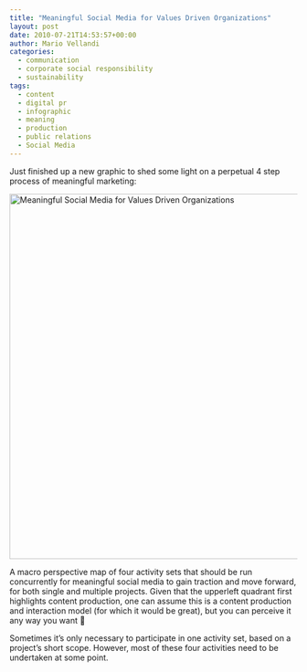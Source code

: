 ```yaml
---
title: "Meaningful Social Media for Values Driven Organizations"
layout: post
date: 2010-07-21T14:53:57+00:00
author: Mario Vellandi
categories:
  - communication
  - corporate social responsibility
  - sustainability
tags:
  - content
  - digital pr
  - infographic
  - meaning
  - production
  - public relations
  - Social Media
---
```

Just finished up a new graphic to shed some light on a perpetual 4 step process of meaningful marketing:

<a href="http://www.flickr.com/photos/mvellandi/4816540718/" title="Meaningful Social Media for Values Driven Organizations by mvellandi, on Flickr"><img src="http://farm5.static.flickr.com/4142/4816540718_7b9daa940f_z.jpg" width="591" height="640" alt="Meaningful Social Media for Values Driven Organizations" /></a>

A macro perspective map of four activity sets that should be run concurrently for meaningful social media to gain traction and move forward, for both single and multiple projects. Given that the upperleft quadrant first highlights content production, one can assume this is a content production and interaction model (for which it would be great), but you can perceive it any way you want 🙂

Sometimes it&#8217;s only necessary to participate in one activity set, based on a project&#8217;s short scope. However, most of these four activities need to be undertaken at some point.
